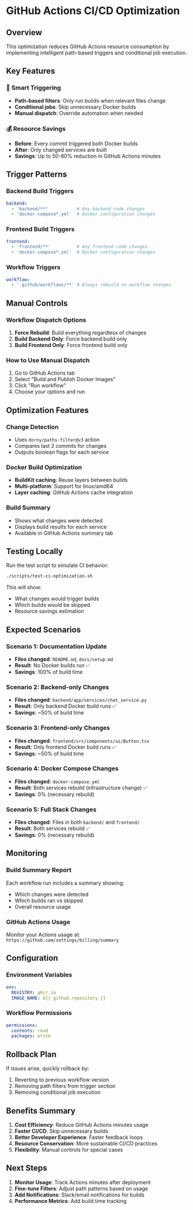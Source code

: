 # GitHub Actions CI/CD Optimization

## Overview
This optimization reduces GitHub Actions resource consumption by implementing intelligent path-based triggers and conditional job execution.

## Key Features

### 🎯 Smart Triggering
- **Path-based filters**: Only run builds when relevant files change
- **Conditional jobs**: Skip unnecessary Docker builds
- **Manual dispatch**: Override automation when needed

### 💰 Resource Savings
- **Before**: Every commit triggered both Docker builds
- **After**: Only changed services are built
- **Savings**: Up to 50-80% reduction in GitHub Actions minutes

## Trigger Patterns

### Backend Build Triggers
```yaml
backend:
  - 'backend/**'           # Any backend code changes
  - 'docker-compose*.yml'  # Docker configuration changes
```

### Frontend Build Triggers
```yaml
frontend:
  - 'frontend/**'          # Any frontend code changes
  - 'docker-compose*.yml'  # Docker configuration changes
```

### Workflow Triggers
```yaml
workflow:
  - '.github/workflows/**' # Always rebuild on workflow changes
```

## Manual Controls

### Workflow Dispatch Options
1. **Force Rebuild**: Build everything regardless of changes
2. **Build Backend Only**: Force backend build only
3. **Build Frontend Only**: Force frontend build only

### How to Use Manual Dispatch
1. Go to GitHub Actions tab
2. Select "Build and Publish Docker Images"
3. Click "Run workflow"
4. Choose your options and run

## Optimization Features

### Change Detection
- Uses `dorny/paths-filter@v3` action
- Compares last 2 commits for changes
- Outputs boolean flags for each service

### Docker Build Optimization
- **BuildKit caching**: Reuse layers between builds
- **Multi-platform**: Support for linux/amd64
- **Layer caching**: GitHub Actions cache integration

### Build Summary
- Shows what changes were detected
- Displays build results for each service
- Available in GitHub Actions summary tab

## Testing Locally

Run the test script to simulate CI behavior:
```bash
./scripts/test-ci-optimization.sh
```

This will show:
- What changes would trigger builds
- Which builds would be skipped
- Resource savings estimation

## Expected Scenarios

### Scenario 1: Documentation Update
- **Files changed**: `README.md`, `docs/setup.md`
- **Result**: No Docker builds run ✅
- **Savings**: 100% of build time

### Scenario 2: Backend-only Changes
- **Files changed**: `backend/app/services/chat_service.py`
- **Result**: Only backend Docker build runs ✅
- **Savings**: ~50% of build time

### Scenario 3: Frontend-only Changes
- **Files changed**: `frontend/src/components/ui/Button.tsx`
- **Result**: Only frontend Docker build runs ✅
- **Savings**: ~50% of build time

### Scenario 4: Docker Compose Changes
- **Files changed**: `docker-compose.yml`
- **Result**: Both services rebuild (infrastructure change) ✅
- **Savings**: 0% (necessary rebuild)

### Scenario 5: Full Stack Changes
- **Files changed**: Files in both `backend/` and `frontend/`
- **Result**: Both services rebuild ✅
- **Savings**: 0% (necessary rebuild)

## Monitoring

### Build Summary Report
Each workflow run includes a summary showing:
- Which changes were detected
- Which builds ran vs skipped
- Overall resource usage

### GitHub Actions Usage
Monitor your Actions usage at:
`https://github.com/settings/billing/summary`

## Configuration

### Environment Variables
```yaml
env:
  REGISTRY: ghcr.io
  IMAGE_NAME: ${{ github.repository }}
```

### Workflow Permissions
```yaml
permissions:
  contents: read
  packages: write
```

## Rollback Plan

If issues arise, quickly rollback by:
1. Reverting to previous workflow version
2. Removing path filters from trigger section
3. Removing conditional job execution

## Benefits Summary

1. **Cost Efficiency**: Reduce GitHub Actions minutes usage
2. **Faster CI/CD**: Skip unnecessary builds
3. **Better Developer Experience**: Faster feedback loops
4. **Resource Conservation**: More sustainable CI/CD practices
5. **Flexibility**: Manual controls for special cases

## Next Steps

1. **Monitor Usage**: Track Actions minutes after deployment
2. **Fine-tune Filters**: Adjust path patterns based on usage
3. **Add Notifications**: Slack/email notifications for builds
4. **Performance Metrics**: Add build time tracking
